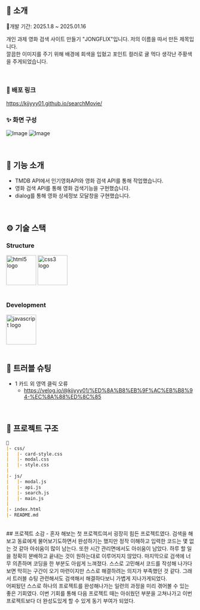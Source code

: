 </div> 

## 📝 소개
📅개발 기간: 2025.1.8 ~ 2025.01.16

개인 과제 영화 검색 사이트 만들기 "JONGFLIX"입니다.
저의 이름을 따서 만든 제목입니다. <br />
깔끔한 이미지를 주기 위해 배경에 회색을 입혔고 포인트 컬러로 귤 먹다 생각난 주황색을 주게되었습니다.

<br />

### 💬 배포 링크
https://kjjyyy01.github.io/searchMovie/

### ✨ 화면 구성
![Image](https://github.com/user-attachments/assets/4f9b36bf-e59d-4626-a089-262a286fdcc4)
![Image](https://github.com/user-attachments/assets/a7af84c0-08d4-47b8-9056-6e4e572a63fd)


<br />

## 📄 기능 소개
- TMDB API에서 인기영화API와 영화 검색 API를 통해 작업했습니다.
- 영화 검색 API를 통해 영화 검색기능을 구현했습니다.
- dialog를 통해 영화 상세정보 모달창을 구현했습니다.

<br />

## ⚙ 기술 스택

### Structure
<div>
<img src="https://cdn.jsdelivr.net/gh/devicons/devicon/icons/html5/html5-original.svg" width="80" alt="html5 logo"  />
<img src="https://cdn.jsdelivr.net/gh/devicons/devicon/icons/css3/css3-original.svg" width="80" alt="css3 logo"  />
<div />
<br />
    
### Development
<div>
<img src="https://cdn.jsdelivr.net/gh/devicons/devicon/icons/javascript/javascript-original.svg" width="80" alt="javascript logo"  />
</div>


<br />

## 🤔 트러블 슈팅
- 1 카드 외 영역 클릭 오류
    - https://velog.io/@kjjyyy01/%ED%8A%B8%EB%9F%AC%EB%B8%94-%EC%8A%88%ED%8C%85

<br />

## 📁 프로젝트 구조
```markdown
📁
|- css/
|   |- card-style.css
|   |- modal.css
|   |- style.css  
|
|- js/
|   |- modal.js
|   |- api.js
|   |- search.js
|   |- main.js
|
|- index.html
|- README.md
```
<br />
## 프로젝트 소감
- 혼자 해보는 첫 프로젝트여서 굉장히 힘든 프로젝트였다. 검색을 해보고 동료에게 물어보기도하면서 완성하기는 했지만 정작 이해하고 입력한 코드는 몇 없는 것 같아 아쉬움이 많이 남는다. 또한 시간 관리면에서도 아쉬움이 남았다. 하루 할 일을 정확히 분배하고 끝내는 것이 원하는대로 이루어지지 않았다. 마지막으로 검색에 너무 의존하며 코딩을 한 부분도 아쉽게 느껴졌다. 스스로 고민해서 코드를 작성해 나가다보면 막히는 구간이 오기 마련이지만 스스로 해결하려는 의지가 부족했던 것 같다. 그래서 트러블 슈팅 관련해서도 검색해서 해결하다보니 가볍게 지나가게되었다. <br /> 어찌됬던 스스로 하나의 프로젝트를 완성해나가는 일련의 과정을 미리 겪어볼 수 있는 좋은 기회였다. 이번 기회를 통해 다음 프로젝트 때는 아쉬웠던 부분을 고쳐나가고 이번 프로젝트보다 더 완성도있게 할 수 있게 동기 부여가 되었다. 


